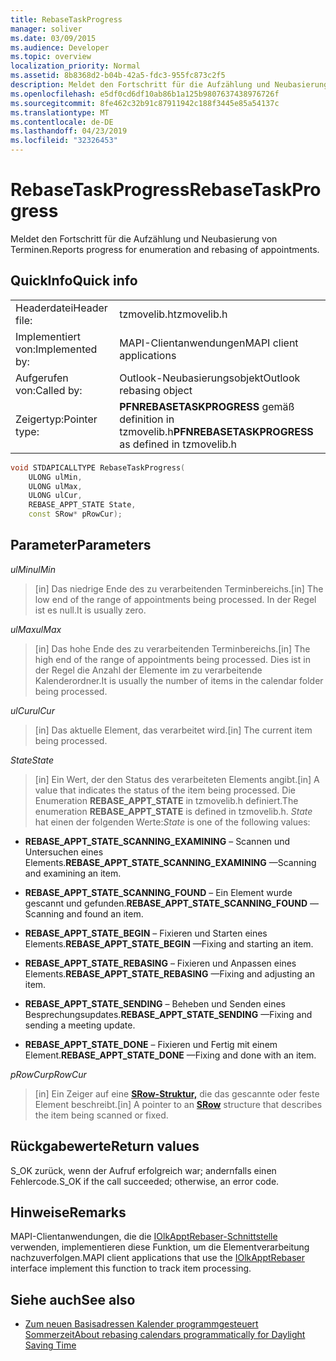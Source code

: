 ```yaml
---
title: RebaseTaskProgress
manager: soliver
ms.date: 03/09/2015
ms.audience: Developer
ms.topic: overview
localization_priority: Normal
ms.assetid: 8b8368d2-b04b-42a5-fdc3-955fc873c2f5
description: Meldet den Fortschritt für die Aufzählung und Neubasierung von Terminen.
ms.openlocfilehash: e5df0cd6df10ab86b1a125b9807637438976726f
ms.sourcegitcommit: 8fe462c32b91c87911942c188f3445e85a54137c
ms.translationtype: MT
ms.contentlocale: de-DE
ms.lasthandoff: 04/23/2019
ms.locfileid: "32326453"
---
```

# <a name="rebasetaskprogress"></a><span data-ttu-id="a1902-103">RebaseTaskProgress</span><span class="sxs-lookup"><span data-stu-id="a1902-103">RebaseTaskProgress</span></span>

<span data-ttu-id="a1902-104">Meldet den Fortschritt für die Aufzählung und Neubasierung von Terminen.</span><span class="sxs-lookup"><span data-stu-id="a1902-104">Reports progress for enumeration and rebasing of appointments.</span></span>
  
## <a name="quick-info"></a><span data-ttu-id="a1902-105">QuickInfo</span><span class="sxs-lookup"><span data-stu-id="a1902-105">Quick info</span></span>

|||
|:-----|:-----|
|<span data-ttu-id="a1902-106">Headerdatei</span><span class="sxs-lookup"><span data-stu-id="a1902-106">Header file:</span></span>  <br/> |<span data-ttu-id="a1902-107">tzmovelib.h</span><span class="sxs-lookup"><span data-stu-id="a1902-107">tzmovelib.h</span></span>  <br/> |
|<span data-ttu-id="a1902-108">Implementiert von:</span><span class="sxs-lookup"><span data-stu-id="a1902-108">Implemented by:</span></span>  <br/> |<span data-ttu-id="a1902-109">MAPI-Clientanwendungen</span><span class="sxs-lookup"><span data-stu-id="a1902-109">MAPI client applications</span></span>  <br/> |
|<span data-ttu-id="a1902-110">Aufgerufen von:</span><span class="sxs-lookup"><span data-stu-id="a1902-110">Called by:</span></span>  <br/> |<span data-ttu-id="a1902-111">Outlook-Neubasierungsobjekt</span><span class="sxs-lookup"><span data-stu-id="a1902-111">Outlook rebasing object</span></span>  <br/> |
|<span data-ttu-id="a1902-112">Zeigertyp:</span><span class="sxs-lookup"><span data-stu-id="a1902-112">Pointer type:</span></span>  <br/> |<span data-ttu-id="a1902-113">**PFNREBASETASKPROGRESS** gemäß definition in tzmovelib.h</span><span class="sxs-lookup"><span data-stu-id="a1902-113">**PFNREBASETASKPROGRESS** as defined in tzmovelib.h</span></span>  <br/> |
   
```cpp
void STDAPICALLTYPE RebaseTaskProgress(  
    ULONG ulMin, 
    ULONG ulMax, 
    ULONG ulCur, 
    REBASE_APPT_STATE State, 
    const SRow* pRowCur); 

```

## <a name="parameters"></a><span data-ttu-id="a1902-114">Parameter</span><span class="sxs-lookup"><span data-stu-id="a1902-114">Parameters</span></span>

<span data-ttu-id="a1902-115">_ulMin_</span><span class="sxs-lookup"><span data-stu-id="a1902-115">_ulMin_</span></span>
  
> <span data-ttu-id="a1902-116">[in] Das niedrige Ende des zu verarbeitenden Terminbereichs.</span><span class="sxs-lookup"><span data-stu-id="a1902-116">[in] The low end of the range of appointments being processed.</span></span> <span data-ttu-id="a1902-117">In der Regel ist es null.</span><span class="sxs-lookup"><span data-stu-id="a1902-117">It is usually zero.</span></span>
    
<span data-ttu-id="a1902-118">_ulMax_</span><span class="sxs-lookup"><span data-stu-id="a1902-118">_ulMax_</span></span>
  
> <span data-ttu-id="a1902-119">[in] Das hohe Ende des zu verarbeitenden Terminbereichs.</span><span class="sxs-lookup"><span data-stu-id="a1902-119">[in] The high end of the range of appointments being processed.</span></span> <span data-ttu-id="a1902-120">Dies ist in der Regel die Anzahl der Elemente im zu verarbeitende Kalenderordner.</span><span class="sxs-lookup"><span data-stu-id="a1902-120">It is usually the number of items in the calendar folder being processed.</span></span>
    
<span data-ttu-id="a1902-121">_ulCur_</span><span class="sxs-lookup"><span data-stu-id="a1902-121">_ulCur_</span></span>
  
> <span data-ttu-id="a1902-122">[in] Das aktuelle Element, das verarbeitet wird.</span><span class="sxs-lookup"><span data-stu-id="a1902-122">[in] The current item being processed.</span></span>
    
<span data-ttu-id="a1902-123">_State_</span><span class="sxs-lookup"><span data-stu-id="a1902-123">_State_</span></span>
  
> <span data-ttu-id="a1902-124">[in] Ein Wert, der den Status des verarbeiteten Elements angibt.</span><span class="sxs-lookup"><span data-stu-id="a1902-124">[in] A value that indicates the status of the item being processed.</span></span> <span data-ttu-id="a1902-125">Die Enumeration **REBASE_APPT_STATE** in tzmovelib.h definiert.</span><span class="sxs-lookup"><span data-stu-id="a1902-125">The enumeration **REBASE_APPT_STATE** is defined in tzmovelib.h.</span></span>  <span data-ttu-id="a1902-126">_State_ hat einen der folgenden Werte:</span><span class="sxs-lookup"><span data-stu-id="a1902-126">_State_ is one of the following values:</span></span> 
    
   - <span data-ttu-id="a1902-127">**REBASE_APPT_STATE_SCANNING_EXAMINING** – Scannen und Untersuchen eines Elements.</span><span class="sxs-lookup"><span data-stu-id="a1902-127">**REBASE_APPT_STATE_SCANNING_EXAMINING** —Scanning and examining an item.</span></span> 
    
   - <span data-ttu-id="a1902-128">**REBASE_APPT_STATE_SCANNING_FOUND** – Ein Element wurde gescannt und gefunden.</span><span class="sxs-lookup"><span data-stu-id="a1902-128">**REBASE_APPT_STATE_SCANNING_FOUND** —Scanning and found an item.</span></span> 
    
   - <span data-ttu-id="a1902-129">**REBASE_APPT_STATE_BEGIN** – Fixieren und Starten eines Elements.</span><span class="sxs-lookup"><span data-stu-id="a1902-129">**REBASE_APPT_STATE_BEGIN** —Fixing and starting an item.</span></span> 
    
   - <span data-ttu-id="a1902-130">**REBASE_APPT_STATE_REBASING** – Fixieren und Anpassen eines Elements.</span><span class="sxs-lookup"><span data-stu-id="a1902-130">**REBASE_APPT_STATE_REBASING** —Fixing and adjusting an item.</span></span> 
    
   - <span data-ttu-id="a1902-131">**REBASE_APPT_STATE_SENDING** – Beheben und Senden eines Besprechungsupdates.</span><span class="sxs-lookup"><span data-stu-id="a1902-131">**REBASE_APPT_STATE_SENDING** —Fixing and sending a meeting update.</span></span> 
    
   - <span data-ttu-id="a1902-132">**REBASE_APPT_STATE_DONE** – Fixieren und Fertig mit einem Element.</span><span class="sxs-lookup"><span data-stu-id="a1902-132">**REBASE_APPT_STATE_DONE** —Fixing and done with an item.</span></span> 
    
<span data-ttu-id="a1902-133">_pRowCur_</span><span class="sxs-lookup"><span data-stu-id="a1902-133">_pRowCur_</span></span>
  
> <span data-ttu-id="a1902-134">[in] Ein Zeiger auf eine **[SRow-Struktur,](https://msdn.microsoft.com/library/369c2d5c-8c2b-4314-9cb2-aaa89580aa2b%28Office.15%29.aspx)** die das gescannte oder feste Element beschreibt.</span><span class="sxs-lookup"><span data-stu-id="a1902-134">[in] A pointer to an **[SRow](https://msdn.microsoft.com/library/369c2d5c-8c2b-4314-9cb2-aaa89580aa2b%28Office.15%29.aspx)** structure that describes the item being scanned or fixed.</span></span> 
    
## <a name="return-values"></a><span data-ttu-id="a1902-135">Rückgabewerte</span><span class="sxs-lookup"><span data-stu-id="a1902-135">Return values</span></span>

<span data-ttu-id="a1902-136">S_OK zurück, wenn der Aufruf erfolgreich war; andernfalls einen Fehlercode.</span><span class="sxs-lookup"><span data-stu-id="a1902-136">S_OK if the call succeeded; otherwise, an error code.</span></span>
  
## <a name="remarks"></a><span data-ttu-id="a1902-137">Hinweise</span><span class="sxs-lookup"><span data-stu-id="a1902-137">Remarks</span></span>

<span data-ttu-id="a1902-138">MAPI-Clientanwendungen, die die [IOlkApptRebaser-Schnittstelle](iolkapptrebaser.md) verwenden, implementieren diese Funktion, um die Elementverarbeitung nachzuverfolgen.</span><span class="sxs-lookup"><span data-stu-id="a1902-138">MAPI client applications that use the [IOlkApptRebaser](iolkapptrebaser.md) interface implement this function to track item processing.</span></span> 
  
## <a name="see-also"></a><span data-ttu-id="a1902-139">Siehe auch</span><span class="sxs-lookup"><span data-stu-id="a1902-139">See also</span></span>

- [<span data-ttu-id="a1902-140">Zum neuen Basisadressen Kalender programmgesteuert Sommerzeit</span><span class="sxs-lookup"><span data-stu-id="a1902-140">About rebasing calendars programmatically for Daylight Saving Time</span></span>](about-rebasing-calendars-programmatically-for-daylight-saving-time.md)

